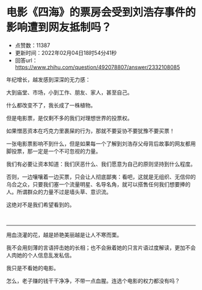 # 电影《四海》的票房会受到刘浩存事件的影响遭到网友抵制吗？
- 点赞数：11387
- 更新时间：2022年02月04日18时54分41秒
- 回答url：https://www.zhihu.com/question/492078807/answer/2332108085
<body>
 <p data-pid="OSwGZOsm">年纪增长，越发感到深深的无力感：</p>
 <p data-pid="GdDbcR-Q">大到庙堂、市场，小到工作、朋友、家人，甚至自己。</p>
 <p data-pid="ghJCk2ol">什么都改变不了，我长成了一株植物。</p>
 <p data-pid="OfBXFAop">但是电影票，是仅剩不多的我们对理想世界的投票权。</p>
 <p data-pid="v6nfyPDY">如果憎恶资本在巧克力里裹屎的行为，那就不要妥协不要犹豫不要买票！</p>
 <p data-pid="A7st1bTT">一张电影票影响不到什么，但是如果每一个了解到刘浩存父母背后故事的网友都用脚投票，那一定是一个不可忽视的力量。</p>
 <p data-pid="xBBpeSaH">我们有必要让资本知道：我们厌恶什么、我们愿意为自己的原则坚持到什么程度。</p>
 <p data-pid="JrbO0D32">否则，一边嚷嚷着一边买票，只会让人彻底鄙夷：看吧，这就是无组织、无信仰的乌合之众，只要我们塞一个流量明星、名导名角，就可以搭售任何我们想要捧的人。所谓群众的力量不过是墙头草、意识流。</p>
 <p data-pid="axsGFsTL">这绝对不是我们希望看到的。</p>
 <p class="ztext-empty-paragraph"><br></p>
 <hr>
 <p data-pid="jcwT-ZHi">用血浇灌的花，越是娇艳美丽越是让人不寒而栗。</p>
 <p data-pid="W3k6SQqH">我不会用刻薄的言语抨击她的长相；也不会揪着她的只言片语过度解读，更加不会人肉她的个人信息乱发私信。</p>
 <p data-pid="GIXAaQkK">我只是不看她的电影。</p>
 <p data-pid="-sQgCDAj">怎么，老子赚的钱干干净净，不带一点血腥。连选个电影的权力都没有吗？</p>
 <p></p>
 <p data-pid="5nOab1T6"></p>
</body>